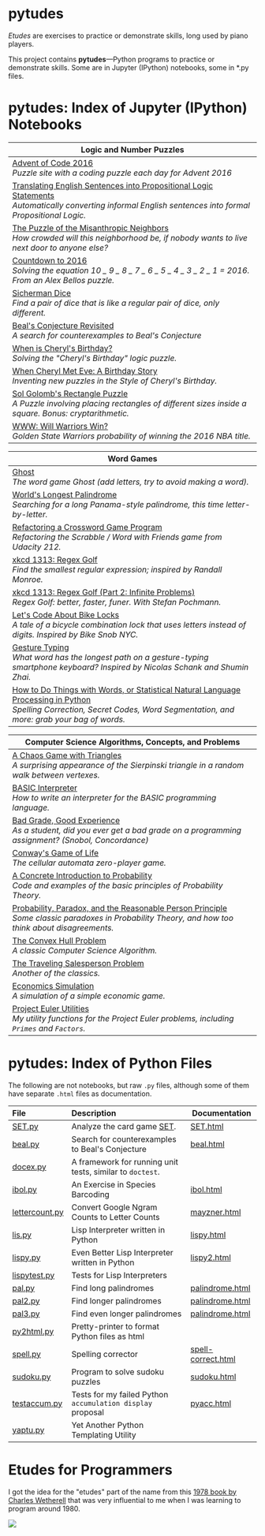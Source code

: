 # pytudes

*Etudes* are exercises to practice or demonstrate skills, long used by piano players. 

This project contains **pytudes**&mdash;Python programs to practice or demonstrate skills. 
Some are in Jupyter (IPython) notebooks, some in *.py files.
 
# pytudes: Index of Jupyter (IPython) Notebooks

|Logic and Number Puzzles|
|---|
|[Advent of Code 2016](https://github.com/norvig/pytudes/blob/master/ipynb/Advent%20of%20Code.ipynb)<br>*Puzzle site with a coding puzzle each day for Advent 2016*|
|[Translating English Sentences into Propositional Logic Statements](https://github.com/norvig/pytudes/blob/master/ipynb/PropositionalLogic.ipynb)<br>*Automatically converting informal English sentences into formal Propositional Logic.*|
|[The Puzzle of the Misanthropic Neighbors](https://github.com/norvig/pytudes/blob/master/ipynb/Mean%20Misanthrope%20Density.ipynb)<br>*How crowded will this neighborhood be, if nobody wants to live next door to anyone else?*|
|[Countdown to 2016](https://github.com/norvig/pytudes/blob/master/ipynb/Countdown.ipynb)<br>*Solving the equation 10 _ 9 _ 8 _ 7 _ 6 _ 5 _ 4 _ 3 _ 2 _ 1 = 2016. From an Alex Bellos puzzle.*|
|[Sicherman Dice](https://github.com/norvig/pytudes/blob/master/ipynb/Sicherman%20Dice.ipynb)<br>*Find a pair of dice that is like a regular pair of dice, only different.*|
|[Beal's Conjecture Revisited](https://github.com/norvig/pytudes/blob/master/ipynb/Beal.ipynb)<br>*A search for counterexamples to Beal's Conjecture*|
|[When is Cheryl's Birthday?](https://github.com/norvig/pytudes/blob/master/ipynb/Cheryl.ipynb)<br>*Solving the "Cheryl's Birthday" logic puzzle.*|
|[When Cheryl Met Eve: A Birthday Story](https://github.com/norvig/pytudes/blob/master/ipynb/Cheryl-and-Eve.ipynb)<br>*Inventing new puzzles in the Style of Cheryl's Birthday.*|
|[Sol Golomb's Rectangle Puzzle](https://github.com/norvig/pytudes/blob/master/ipynb/Golomb-Puzzle.ipynb)<br>*A Puzzle involving placing rectangles of different sizes inside a square. Bonus: cryptarithmetic.*|
|[WWW: Will Warriors Win?](https://github.com/norvig/pytudes/blob/master/ipynb/WWW.ipynb)<br>*Golden State Warriors probability of winning the 2016 NBA title.*|

|Word Games|
|---|
|[Ghost](https://github.com/norvig/pytudes/blob/master/ipynb/Ghost.ipynb)<br>*The word game Ghost (add letters, try to avoid making a word).*|
|[World's Longest Palindrome](https://github.com/norvig/pytudes/blob/master/ipynb/pal3.ipynb)<br>*Searching for a long Panama-style palindrome, this time letter-by-letter.*|
|[Refactoring a Crossword Game Program](https://github.com/norvig/pytudes/blob/master/ipynb/Scrabble.ipynb)<br>*Refactoring the Scrabble / Word with Friends game from Udacity 212.*|
|[xkcd 1313: Regex Golf](https://github.com/norvig/pytudes/blob/master/ipynb/xkcd1313.ipynb)<br>*Find the smallest regular expression; inspired by Randall Monroe.*|
|[xkcd 1313: Regex Golf (Part 2: Infinite Problems)](https://github.com/norvig/pytudes/blob/master/ipynb/xkcd1313-part2.ipynb)<br>*Regex Golf: better, faster, funer. With Stefan Pochmann.*|
|[Let's Code About Bike Locks](https://github.com/norvig/pytudes/blob/master/ipynb/Fred%20Buns.ipynb)<br>*A tale of a bicycle combination lock that uses letters instead of digits. Inspired by Bike Snob NYC.*|
|[Gesture Typing](https://github.com/norvig/pytudes/blob/master/ipynb/Gesture%20Typing.ipynb)<br>*What word has the longest path on a gesture-typing smartphone keyboard? Inspired by Nicolas Schank and Shumin Zhai.*|
|[How to Do Things with Words, or Statistical Natural Language Processing in Python](https://github.com/norvig/pytudes/blob/master/ipynb/How%20to%20Do%20Things%20with%20Words.ipynb)<br>*Spelling Correction, Secret Codes, Word Segmentation, and more: grab your bag of words.*|

|Computer Science Algorithms, Concepts, and Problems|
|---|
|[A Chaos Game with Triangles](https://github.com/norvig/pytudes/blob/master/ipynb/Sierpinski.ipynb)<br>*A surprising appearance of the Sierpinski triangle in a random walk between vertexes.*|
|[BASIC Interpreter](https://github.com/norvig/pytudes/blob/master/ipynb/BASIC.ipynb)<br>*How to write an interpreter for the BASIC programming language.*|
|[Bad Grade, Good Experience](https://github.com/norvig/pytudes/blob/master/ipynb/Snobol.ipynb)<br>*As a student, did you ever get a bad grade on a programming assignment? (Snobol, Concordance)*|
|[Conway's Game of Life](https://github.com/norvig/pytudes/blob/master/ipynb/Life.ipynb)<br>*The cellular automata zero-player game.*|
|[A Concrete Introduction to Probability](https://github.com/norvig/pytudes/blob/master/ipynb/Probability.ipynb)<br>*Code and examples of the basic principles of Probability Theory.*|
|[Probability, Paradox, and the Reasonable Person Principle](https://github.com/norvig/pytudes/blob/master/ipynb/ProbabilityParadox.ipynb)<br>*Some classic paradoxes in Probability Theory, and how too think about disagreements.*|
|[The Convex Hull Problem](https://github.com/norvig/pytudes/blob/master/ipynb/Convex%20Hull.ipynb)<br>*A classic Computer Science Algorithm.*|
|[The Traveling Salesperson Problem](https://github.com/norvig/pytudes/blob/master/ipynb/TSP.ipynb)<br>*Another of the classics.*|
|[Economics Simulation](https://github.com/norvig/pytudes/blob/master/ipynb/Economics.ipynb)<br>*A simulation of a simple economic game.*|
|[Project Euler Utilities](https://github.com/norvig/pytudes/blob/master/ipynb/Project%20Euler%20Utils.ipynb)<br>*My utility functions for the Project Euler problems, including `Primes` and `Factors`.*|

# pytudes: Index of Python Files

The following are not notebooks, but raw `.py` files, although some of them have separate `.html` files as documentation.


| **File** | **Description** | **Documentation**|
|:--------|:-------------------|----|
|[SET.py](https://github.com/norvig/pytudes/blob/master/py/SET.py)|Analyze the card game [SET](http://www.setgame.com/set).|[SET.html](http://norvig.com/SET.html)|
|[beal.py](https://github.com/norvig/pytudes/blob/master/py/beal.py)|Search for counterexamples to Beal's Conjecture|[beal.html](http://norvig.com/beal.html)
|[docex.py](https://github.com/norvig/pytudes/blob/master/py/docex.py)|A framework for running unit tests, similar to `doctest`.|
|[ibol.py](https://github.com/norvig/pytudes/blob/master/py/ibol.py)|An Exercise in Species Barcoding|[ibol.html](http://norvig.com/ibol.html)
|[lettercount.py](https://github.com/norvig/pytudes/blob/master/py/lettercount.py)|Convert Google Ngram Counts to Letter Counts|[mayzner.html](http://norvig.com/mayzner.html)
|[lis.py](https://github.com/norvig/pytudes/blob/master/py/lis.py)|Lisp Interpreter written in Python|[lispy.html](http://norvig.com/lispy.html)
|[lispy.py](https://github.com/norvig/pytudes/blob/master/py/lispy.py)|Even Better Lisp Interpreter written in Python|[lispy2.html](http://norvig.com/lispy2.html)
|[lispytest.py](https://github.com/norvig/pytudes/blob/master/py/lispytest.py)|Tests for Lisp Interpreters|
|[pal.py](https://github.com/norvig/pytudes/blob/master/py/pal.py)|Find long palindromes|[palindrome.html](http://norvig.com/palindrome.html)
|[pal2.py](https://github.com/norvig/pytudes/blob/master/py/pal2.py)|Find longer palindromes|[palindrome.html](http://norvig.com/palindrome.html)
|[pal3.py](https://github.com/norvig/pytudes/blob/master/py/pal3.py)|Find even longer palindromes|[palindrome.html](http://norvig.com/palindrome.html)
|[py2html.py](https://github.com/norvig/pytudes/blob/master/py/py2html.py)|Pretty-printer to format Python files as html|
|[spell.py](https://github.com/norvig/pytudes/blob/master/py/spell.py)|Spelling corrector|[spell-correct.html](http://norvig.com/spell-correct.html)
|[sudoku.py](https://github.com/norvig/pytudes/blob/master/py/sudoku.py)|Program to solve sudoku puzzles|[sudoku.html](http://norvig.com/sudoku.html)
|[testaccum.py](https://github.com/norvig/pytudes/blob/master/py/testaccum.py)|Tests for my failed Python `accumulation display` proposal|[pyacc.html](http://norvig.com/pyacc.html)
|[yaptu.py](https://github.com/norvig/pytudes/blob/master/py/yaptu.py)|Yet Another Python Templating Utility|

# Etudes for Programmers

I got the idea for the "etudes" part of the name from this [1978 book by Charles Wetherell](https://books.google.com/books/about/Etudes_for_programmers.html?id=u89WAAAAMAAJ)
that was very influential to me when I was learning to program around 1980.

![](https://images-na.ssl-images-amazon.com/images/I/51ZnZH29dvL._SX394_BO1,204,203,200_.jpg)
